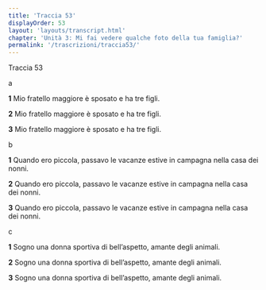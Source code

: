 ```yaml
---
title: 'Traccia 53'
displayOrder: 53
layout: 'layouts/transcript.html'
chapter: 'Unità 3: Mi fai vedere qualche foto della tua famiglia?'
permalink: '/trascrizioni/traccia53/'
---
```


Traccia 53

a

**1** Mio fratello maggiore è sposato e ha tre figli.

**2** Mio fratello maggiore è sposato e ha tre figli.

**3** Mio fratello maggiore è sposato e ha tre figli.

b

**1** Quando ero piccola, passavo le vacanze estive in campagna nella casa dei nonni.

**2** Quando ero piccola, passavo le vacanze estive in campagna nella casa dei nonni.

**3** Quando ero piccola, passavo le vacanze estive in campagna nella casa dei nonni.

c

**1** Sogno una donna sportiva di bell’aspetto, amante degli animali.

**2** Sogno una donna sportiva di bell’aspetto, amante degli animali.

**3** Sogno una donna sportiva di bell’aspetto, amante degli animali.
